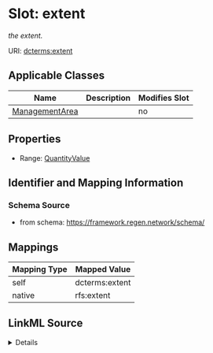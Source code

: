 

# Slot: extent


_the extent._





URI: [dcterms:extent](http://purl.org/dc/terms/extent)



<!-- no inheritance hierarchy -->





## Applicable Classes

| Name | Description | Modifies Slot |
| --- | --- | --- |
| [ManagementArea](ManagementArea.md) |  |  no  |







## Properties

* Range: [QuantityValue](QuantityValue.md)





## Identifier and Mapping Information







### Schema Source


* from schema: https://framework.regen.network/schema/




## Mappings

| Mapping Type | Mapped Value |
| ---  | ---  |
| self | dcterms:extent |
| native | rfs:extent |




## LinkML Source

<details>
```yaml
name: extent
description: the extent.
from_schema: https://framework.regen.network/schema/
rank: 1000
slot_uri: dcterms:extent
alias: extent
domain_of:
- ManagementArea
range: QuantityValue

```
</details>